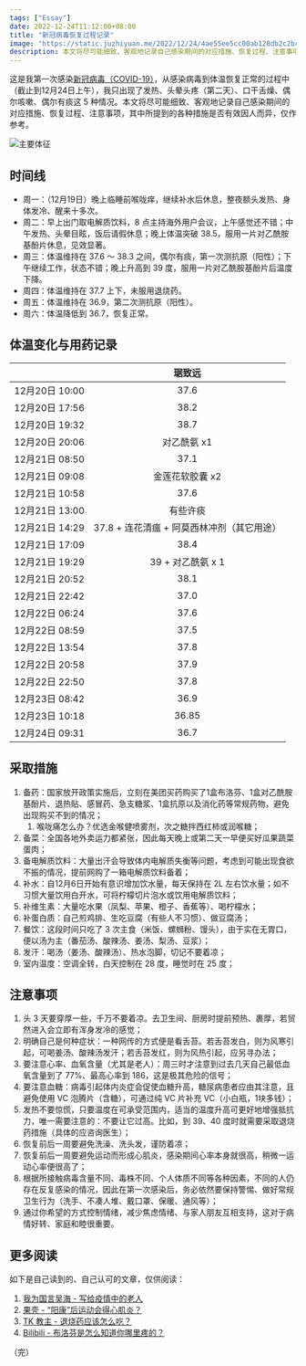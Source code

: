 ```yaml
---
tags: ["Essay"]
date: 2022-12-24T11:12:00+08:00
title: "新冠病毒恢复过程记录"
image: "https://static.juzhiyuan.me/2022/12/24/4ae55ee5cc00ab128db2c2bc3543f0ae.png?format=webp"
description: 本文将尽可能细致、客观地记录自己感染期间的对应措施、恢复过程、注意事项，其中所提到的各种措施是否有效因人而异。
---
```


这是我第一次感染[新冠病毒（COVID-19）](https://zh.wikipedia.org/wiki/2019%E5%86%A0%E7%8A%B6%E7%97%85%E6%AF%92%E7%97%85)，从感染病毒到体温恢复正常的过程中（截止到12月24日上午），我只出现了发热、头晕头疼（第二天）、口干舌燥、偶尔咳嗽、偶尔有痰这 5 种情况。本文将尽可能细致、客观地记录自己感染期间的对应措施、恢复过程、注意事项，其中所提到的各种措施是否有效因人而异，仅作参考。

![主要体征](https://static.juzhiyuan.me/2022/12/24/1b864608bb50bfc7abce313a96dd2c89.png?format=webp)

## 时间线

- 周一：（12月19日）晚上临睡前喉咙痒，继续补水后休息，整夜额头发热、身体发冷、醒来十多次。
- 周二：早上出门取电解质饮料，8 点主持海外用户会议，上午感觉还不错；中午发热、头晕目眩，饭后请假休息；晚上体温突破 38.5，服用一片对乙酰胺基酚片休息，见效显著。
- 周三：体温维持在 37.6 ～ 38.3 之间，偶尔有痰，第一次测抗原（阳性）；下午继续工作，状态不错；晚上升高到 39 度，服用一片对乙酰胺基酚片后温度下降。
- 周四：体温维持在 37.7 上下，未服用退烧药。
- 周五：体温维持在 36.9，第二次测抗原（阳性）。
- 周六：体温降低到 36.7，恢复正常。

## 体温变化与用药记录

|                |                   琚致远                   |
| :------------: | :----------------------------------------: |
| 12月20日 10:00 |                    37.6                    |
| 12月20日 17:56 |                    38.2                    |
| 12月20日 19:32 |                    38.7                    |
| 12月20日 20:06 |                对乙酰氨 x1                 |
| 12月21日 08:50 |                    37.1                    |
| 12月21日 09:08 |              金莲花软胶囊 x2               |
| 12月21日 10:58 |                    37.6                    |
| 12月21日 13:00 |                  有些许痰                  |
| 12月21日 14:29 | 37.8 + 连花清瘟 + 阿莫西林冲剂（其它用途） |
| 12月21日 17:09 |                    38.4                    |
| 12月21日 19:29 |             39 + 对乙酰氨 x 1              |
| 12月21日 20:52 |                    38.1                    |
| 12月21日 22:42 |                    37.0                    |
| 12月22日 06:24 |                    37.6                    |
| 12月22日 08:59 |                    37.5                    |
| 12月22日 13:54 |                    37.8                    |
| 12月22日 20:58 |                    37.9                    |
| 12月22日 22:50 |                    37.8                    |
| 12月23日 08:42 |                    36.9                    |
| 12月23日 10:18 |                   36.85                    |
| 12月24日 09:31 |                    36.7                    |

## 采取措施

1. 备药：国家放开政策实施后，立刻在美团买药购买了1盒布洛芬、1盒对乙酰胺基酚片、退热贴、感冒药、急支糖浆、1盒抗原以及消化药等常规药物，避免出现购买不到的情况；
   1. 喉咙痛怎么办？优选金喉健喷雾剂，次之糖拌西红柿或润喉糖；
2. 备菜：全国各地外卖运力都紧张，因此每天晚上或第二天一早便买好瓜果蔬菜蛋肉；
3. 备电解质饮料：大量出汗会导致体内电解质失衡等问题，考虑到可能出现食欲不振的情况，提前网购了一箱电解质饮料备着；
4. 补水：自12月6日开始有意识增加饮水量，每天保持在 2L 左右饮水量；如不习惯大量饮用白开水，可将柠檬切片泡水或饮用电解质饮料；
5. 补维生素：大量吃水果（凤梨、苹果、橙子、香蕉等）、喝柠檬水；
6. 补蛋白质：自己煎鸡排、生吃豆腐（有些人不习惯）、做豆腐汤；
7. 餐饮：这段时间只吃了 3 次主食（米饭、螺蛳粉、馒头），由于实在无胃口，便以汤为主（番茄汤、酸辣汤、姜汤、梨汤、豆浆）；
8. 发汗：喝汤（姜汤、酸辣汤）、热水泡脚，切记不要着凉；
9. 室内温度：空调全转，白天控制在 28 度，睡觉时在 25 度；

## 注意事项

1. 头 3 天要穿厚一些，千万不要着凉。去卫生间、厨房时提前预热、裹厚，若贸然进入会立即有浑身发冷的感觉；
2. 明确自己是何种症状：一种网传的方式便是看舌苔。若舌苔发白，则为风寒引起，可喝姜汤、酸辣汤发汗；若舌苔发红，则为风热引起，应另寻办法；
3. 要注意心率、血氧含量（尤其是老人）：周三时才注意到过去几天自己最低血氧含量到了 77%、最高心率到 186，这是极其危险的信号；
4. 要注意血糖：病毒引起体内炎症会促使血糖升高，糖尿病患者应由其注意，且避免使用 VC 泡腾片（含糖），可通过纯 VC 片补充 VC（小白瓶，1块多钱）；
5. 发热不要惊慌，只要温度在可承受范围内，适当的温度升高可更好地增强抵抗力，唯一需要注意的：不要让它过高。比如，到 39、40 度时就需要采取退烧药措施（具体的应咨询医生）；
6. 恢复前后一周要避免洗澡、洗头发，谨防着凉；
7. 恢复前后一周要避免运动而形成心肌炎，感染期间心率本身就很高，稍微一运动心率便很高了；
8. 根据所接触病毒含量不同、毒株不同、个人体质不同等各种因素，不同的人仍存在反复感染的情况，因此在第一次感染后，务必依然要保持警惕、做好常规卫生行为（洗手、不凑人堆、戴口罩、保暖、通风等）；
9. 通过你希望的方式控制情绪，减少焦虑情绪、与家人朋友互相支持，这对于病情好转、家庭和睦很重要。

## 更多阅读

如下是自己读到的、自己认可的文章，仅供阅读：

1. [我为国言吴海 - 写给疫情中的老人](https://mp.weixin.qq.com/s/dUn4ZkNVLp7DSUDPoMp9XQ)
2. [果壳 - “阳康”后运动会得心肌炎？](https://mp.weixin.qq.com/s/jCh8OKclXvxuo3qzMH5xdA)
3. [TK 教主 - 退烧药应该怎么吃？](https://mp.weixin.qq.com/s/FxGavapUYTGEOwwn2zBFSQ)
4. [Bilibili - 布洛芬是怎么知道你哪里疼的？](https://b23.tv/ydmJNOG)

（完）

